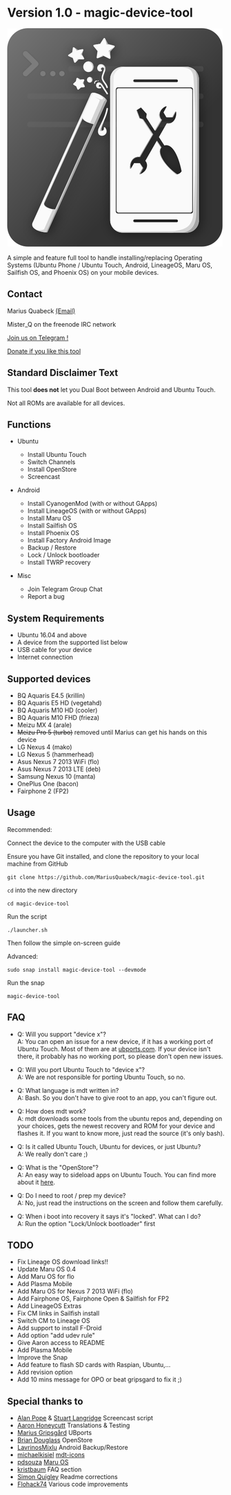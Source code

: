 # Version 1.0 - magic-device-tool

![alt text](https://raw.githubusercontent.com/MariusQuabeck/magic-device-tool/master/mdt.png "magic-device-tool logo")

A simple and feature full tool to handle installing/replacing Operating Systems (Ubuntu Phone / Ubuntu Touch, Android, LineageOS, Maru OS, Sailfish OS, and Phoenix OS) on your mobile devices.

## Contact

Marius Quabeck [(Email)](mailto:marius.quabeck@ubuntu.com?subject=magic-device-tool)

Mister_Q on the freenode IRC network

[Join us on Telegram !](https://t.me/joinchat/AAAAAAiC4TS0ba_TVbQ55g)

[Donate if you like this tool](http://paypal.me/MisterQ)

## Standard Disclaimer Text
This tool **does not** let you Dual Boot between Android and Ubuntu Touch.

Not all ROMs are available for all devices.

Functions
---
- Ubuntu
  - Install Ubuntu Touch
  - Switch Channels
  - Install OpenStore
  - Screencast

- Android
  - Install CyanogenMod (with or without GApps)
  - Install LineageOS (with or without GApps)
  - Install Maru OS
  - Install Sailfish OS
  - Install Phoenix OS
  - Install Factory Android Image
  - Backup / Restore
  - Lock / Unlock bootloader
  - Install TWRP recovery

- Misc
  - Join Telegram Group Chat
  - Report a bug


System Requirements
----
- Ubuntu 16.04 and above
- A device from the supported list below
- USB cable for your device
- Internet connection

Supported devices
----

- BQ Aquaris E4.5 (krillin)
- BQ Aquaris E5 HD (vegetahd)
- BQ Aquaris M10 HD (cooler)
- BQ Aquaris M10 FHD (frieza)
- Meizu MX 4 (arale)
- ~~Meizu Pro 5 (turbo)~~ removed until Marius can get his hands on this device
- LG Nexus 4 (mako)
- LG Nexus 5 (hammerhead)
- Asus Nexus 7 2013 WiFi (flo)
- Asus Nexus 7 2013 LTE (deb)
- Samsung Nexus 10 (manta)
- OnePlus One (bacon)
- Fairphone 2 (FP2)


Usage
-----

Recommended:

Connect the device to the computer with the USB cable

Ensure you have Git installed, and clone the repository to your local machine from GitHub
```
git clone https://github.com/MariusQuabeck/magic-device-tool.git
```
`cd` into the new directory
```
cd magic-device-tool
```
Run the script
```
./launcher.sh
```
Then follow the simple on-screen guide

Advanced:

```
sudo snap install magic-device-tool --devmode
```
Run the snap
```
magic-device-tool
```

FAQ
---
- Q: Will you support "device x"?     
  A: You can open an issue for a new device, if it has a working port of Ubuntu Touch. Most of them are at [ubports.com](https://ubports.com/). If your device isn't there, it probably has no working port, so please don't open new issues.

- Q: Will you port Ubuntu Touch to "device x"?     
  A: We are not responsible for porting Ubuntu Touch, so no.

- Q: What language is mdt written in?    
  A: Bash. So you don't have to give root to an app, you can't figure out.

- Q: How does mdt work?    
  A: mdt downloads some tools from the ubuntu repos and, depending on your choices, gets the newest recovery and ROM for your device and flashes it. If you want to know more, just read the source (it's only bash).

- Q: Is it called Ubuntu Touch, Ubuntu for devices, or just Ubuntu?   
  A: We really don't care ;)

- Q: What is the "OpenStore"?   
  A: An easy way to sideload apps on Ubuntu Touch. You can find more about it [here](https://open.uappexplorer.com/app/openstore.openstore-team).   

- Q: Do I need to root / prep my device?  
  A: No, just read the instructions on the screen and follow them carefully.

- Q: When i boot into recovery it says it's "locked". What can I do?  
  A: Run the option "Lock/Unlock bootloader" first

TODO
------
- Fix Lineage OS download links!!
- Update Maru OS 0.4
- Add Maru OS for flo
- Add Plasma Mobile
- Add Maru OS for Nexus 7 2013 WiFi (flo)
- Add Fairphone OS, Fairphone Open & Sailfish for FP2
- Add LineageOS Extras
- Fix CM links in Sailfish install
- Switch CM to Lineage OS
- Add support to install F-Droid
- Add option "add udev rule"
- Give Aaron access to README
- Add Plasma Mobile
- Improve the Snap
- Add feature to flash SD cards with Raspian, Ubuntu,...
- Add revision option
- Add 10 mins message for OPO or beat gripsgard to fix it ;)


Special thanks to
---
- [Alan Pope](https://github.com/popey) & [Stuart Langridge](https://github.com/stuartlangridge) Screencast script
- [Aaron Honeycutt](https://github.com/ahoneybun) Translations & Testing
- [Marius Gripsgård](https://github.com/mariogrip) UBports
- [Brian Douglass](https://github.com/bhdouglass) OpenStore
- [LavrinosMixlu](https://github.com/LavrinosMixlu) Android Backup/Restore
- [michaelkisiel](https://github.com/michaelkisiel) [mdt-icons](https://github.com/michaelkisiel/mdt-icons)
- [pdsouza](https://github.com/pdsouza) [Maru OS](https://github.com/maruos/maruos)
- [kristbaum](https://github.com/kristbaum) FAQ section
- [Simon Quigley](https://github.com/tsimonq2) Readme corrections
- [Flohack74](https://github.com/Flohack74) Various code improvements
